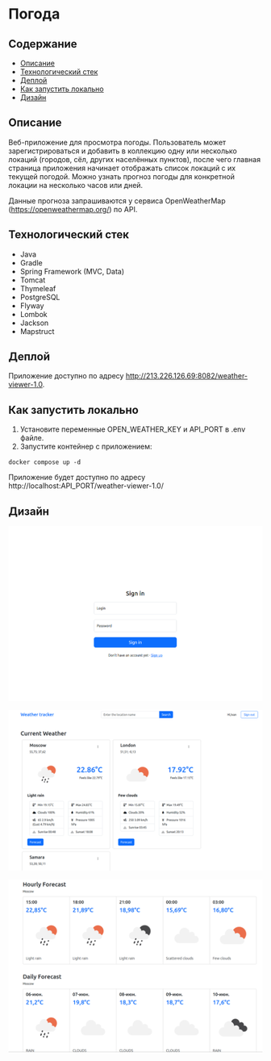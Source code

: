 # Погода
## Содержание
- [Описание](#desc)
- [Технологический стек](#frameworks)
- [Деплой](#deploy)
- [Как запустить локально](#run)
- [Дизайн](#design)

<a name="desc"></a>
## Описание
Веб-приложение для просмотра погоды.
Пользователь может зарегистрироваться и добавить в коллекцию одну или несколько локаций (городов, сёл, других населённых пунктов), после чего главная страница приложения начинает отображать список локаций с их текущей погодой.
Можно узнать прогноз погоды для конкретной локации на несколько часов или дней.

Данные прогноза запрашиваются у сервиса OpenWeatherMap (https://openweathermap.org/) по API.

<a name="frameworks"></a>
## Технологический стек
- Java
- Gradle
- Spring Framework (MVC, Data)
- Tomcat
- Thymeleaf
- PostgreSQL
- Flyway
- Lombok
- Jackson
- Mapstruct

<a name="deploy"></a>
## Деплой
Приложение доступно по адресу http://213.226.126.69:8082/weather-viewer-1.0.

<a name="run"></a>
## Как запустить локально
1. Установите переменные OPEN_WEATHER_KEY и API_PORT в .env файле.
2. Запустите контейнер с приложением:
```
docker compose up -d
```
Приложение будет доступно по адресу http://localhost:API_PORT/weather-viewer-1.0/

<a name="design"></a>
## Дизайн
![auth](./img/auth.png)

![main](./img/main.png)

![forecast](./img/forecast.png)